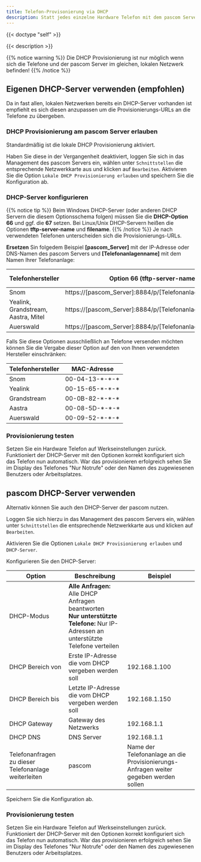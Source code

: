 ```yaml
---
title: Telefon-Provisonierung via DHCP
description: Statt jedes einzelne Hardware Telefon mit dem pascom Server per URL zu pairen können Sie Provisionierungs-URLs auch per DHCP automatisiert übergeben
---
```

 
{{< doctype "self" >}} 

{{< description >}}

{{% notice warning %}}
Die DHCP Provisionierung ist nur möglich wenn sich die Telefone und der pascom Server im gleichen, lokalen Netzwerk befinden!
{{% /notice %}}

## Eigenen DHCP-Server verwenden (empfohlen)

Da in fast allen, lokalen Netzwerken bereits ein DHCP-Server vorhanden ist empfiehlt es sich diesen anzupassen um die Provisionierungs-URLs an die Telefone zu übergeben.

### DHCP Provisionierung am pascom Server erlauben

Standardmäßig ist die lokale DHCP Provisionierung aktiviert. 

Haben Sie diese in der Vergangenheit deaktiviert, loggen Sie sich in das Management des pascom Servers ein, wählen unter `Schnittstellen` die entsprechende Netzwerkkarte aus und klicken auf `Bearbeiten`. Aktivieren Sie die Option `Lokale DHCP Provisionierung erlauben` und speichern Sie die Konfiguration ab.

### DHCP-Server konfigurieren
{{% notice tip %}}
Beim Windows DHCP-Server (oder anderen DHCP Servern die diesem Optionsschema folgen) müssen Sie die **DHCP-Option** **66** und ggf. 
die  **67** setzen. Bei Linux/Unix DHCP-Servern heißen die Optionen **tftp-server-name** und **filename**.
{{% /notice  %}}
Je nach verwendeten Telefonen unterscheiden sich die Provisionierungs-URLs.

**Ersetzen** Sin folgedem Beispiel **[pascom_Server]** mit der IP-Adresse oder DNS-Namen des pascom Servers und **[Telefonanlagenname]** mit dem Namen Ihrer Telefonanlage:

|Telefonhersteller|Option 66 (tftp-server-name) |Option 67 (filename) |
|---|---|---|
|Snom|https://[pascom_Server]:8884/p/[Telefonanlagenname]/{mac}||
|Yealink, Grandstream, Aastra, Mitel|https://[pascom_Server]:8884/p/[Telefonanlagenname]/||
|Auerswald|https://[pascom_Server]:8884/p/[Telefonanlagenname]/|\<MACADR\>|

Falls Sie diese Optionen ausschließlich an Telefone versenden möchten können Sie die Vergabe dieser Option auf den von Ihnen 
verwendeten Hersteller einschränken:

|Telefonhersteller|MAC-Adresse|
|---|---|
|Snom|00-04-13-\*-\*-\*|
|Yealink|00-15-65-\*-\*-\*|
|Grandstream|00-0B-82-\*-\*-\*|
|Aastra|00-08-5D-\*-\*-\*|
|Auerswald|00-09-52-\*-\*-\*|

### Provisionierung testen

Setzen Sie ein Hardware Telefon auf Werkseinstellungen zurück. Funktioniert der DHCP-Server mit den Optionen korrekt konfiguriert sich das Telefon nun automatisch. War das provisionieren erfolgreich sehen Sie im Display des Telefones "Nur Notrufe" oder den Namen des zugewiesenen Benutzers oder Arbeitsplatzes.

## pascom DHCP-Server verwenden

Alternativ können Sie auch den DHCP-Server der pascom nutzen.

Loggen Sie sich hierzu in das Management des pascom Servers ein, wählen unter `Schnittstellen` die entsprechende Netzwerkkarte aus und klicken auf `Bearbeiten`.

Aktivieren Sie die Optionen `Lokale DHCP Provisionierung erlauben` und `DHCP-Server`.

Konfigurieren Sie den DHCP-Server:

|Option|Beschreibung|Beispiel|
|---|---|---|
|DHCP-Modus|**Alle Anfragen:** Alle DHCP Anfragen beantworten <br> **Nur unterstützte Telefone:** Nur IP-Adressen an unterstützte Telefone verteilen ||
|DHCP Bereich von|Erste IP-Adresse die vom DHCP vergeben werden soll|192.168.1.100|
|DHCP Bereich bis|Letzte IP-Adresse die vom DHCP vergeben werden soll|192.168.1.150|
|DHCP Gateway|Gateway des Netzwerks|192.168.1.1|
|DHCP DNS|DNS Server|192.168.1.1|
|Telefonanfragen zu dieser Telefonanlage weiterleiten|pascom|Name der Telefonanlage an die Provisionierungs-Anfragen weiter gegeben werden sollen|

Speichern Sie die Konfiguration ab.

### Provisionierung testen

Setzen Sie ein Hardware Telefon auf Werkseinstellungen zurück. Funktioniert der DHCP-Server mit den Optionen korrekt konfiguriert sich das Telefon nun automatisch. War das provisionieren erfolgreich sehen Sie im Display des Telefones "Nur Notrufe" oder den Namen des zugewiesenen Benutzers oder Arbeitsplatzes.
